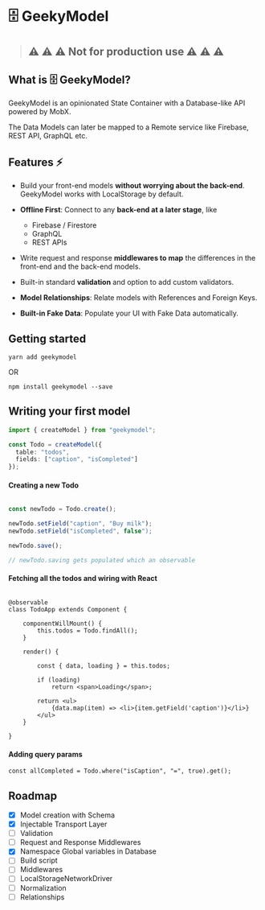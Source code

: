 # 🗄 GeekyModel

> ## ⚠️️️️️ ⚠️️️️️ ⚠️️️️️ Not for production use ⚠️️️️️ ⚠️️️️️ ⚠️️️️️

## What is 🗄 GeekyModel?

GeekyModel is an opinionated State Container with a Database-like API powered by MobX.

The Data Models can later be mapped to a Remote service like Firebase, REST API, GraphQL etc.

## Features ⚡

- Build your front-end models **without worrying about the back-end**. GeekyModel works with LocalStorage by default.

- **Offline First**: Connect to any **back-end at a later stage**, like

  - Firebase / Firestore
  - GraphQL
  - REST APIs

- Write request and response **middlewares to map** the differences in the front-end and the back-end models.

- Built-in standard **validation** and option to add custom validators.

- **Model Relationships**: Relate models with References and Foreign Keys.

- **Built-in Fake Data**: Populate your UI with Fake Data automatically.

## Getting started

```
yarn add geekymodel
```

OR

```
npm install geekymodel --save
```

## Writing your first model

```typescript
import { createModel } from "geekymodel";

const Todo = createModel({
  table: "todos",
  fields: ["caption", "isCompleted"]
});
```

#### Creating a new Todo

```typescript

const newTodo = Todo.create();

newTodo.setField("caption", "Buy milk");
newTodo.setField("isCompleted", false");

newTodo.save();

// newTodo.saving gets populated which an observable

```

#### Fetching all the todos and wiring with React

```tsx

@observable
class TodoApp extends Component {

    componentWillMount() {
        this.todos = Todo.findAll();
    }

    render() {

        const { data, loading } = this.todos;

        if (loading)
            return <span>Loading</span>;

        return <ul>
            {data.map(item) => <li>{item.getField('caption')}</li>}
        </ul>
    }

}

```

#### Adding query params

```tsx
const allCompleted = Todo.where("isCaption", "=", true).get();
```

## Roadmap

- [x] Model creation with Schema
- [x] Injectable Transport Layer
- [ ] Validation
- [ ] Request and Response Middlewares
- [x] Namespace Global variables in Database
- [ ] Build script
- [ ] Middlewares
- [ ] LocalStorageNetworkDriver
- [ ] Normalization
- [ ] Relationships
